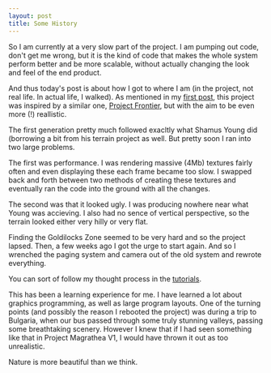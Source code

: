 ```yaml
---
layout: post
title: Some History
---
```


So I am currently at a very slow part of the project.  I am pumping out code, don't get me wrong, but it is the kind of code that makes the whole system perform better and be more scalable, without actually changing the look and feel of the end product.

And thus today's post is about how I got to where I am (in the project, not real life.  In actual life, I walked).  As mentioned in my [first post][1], this project was inspired by a similar one, [Project Frontier][2], but with the aim to be even more (!) reallistic.

The first generation pretty much followed exacltly what Shamus Young did (borrowing a bit from his terrain project as well.  But pretty soon I ran into two large problems.

The first was performance.  I was rendering massive (4Mb) textures fairly often and even displaying these each frame became too slow.  I swapped back and forth between two methods of creating these textures and eventually ran the code into the ground with all the changes.

The second was that it looked ugly.  I was producing nowhere near what Young was accieving.  I also had no sence of vertical perspective, so the terrain looked either very hilly or very flat.

Finding the Goldilocks Zone seemed to be very hard and so the project lapsed.  Then, a few weeks ago I got the urge to start again.  And so I wrenched the paging system and camera out of the old system and rewrote everything.

You can sort of follow my thought process in the [tutorials][3].

This has been a learning experience for me.  I have learned a lot about graphics programming, as well as large program layouts.  One of the turning points (and possibly the reason I rebooted the project) was during a trip to Bulgaria, when our bus passed through some truly stunning valleys, passing some breathtaking scenery.  However I knew that if I had seen something like that in Project Magrathea V1, I would have thrown it out as too unrealistic.

Nature is more beautiful than we think.

[1]: http://rspencer01.github.io/Project-Magrathea-V2/2013/09/08/Initial-Post/
[2]: http://www.shamusyoung/twentysidetale/?p=11974
[3]: http://rspencer01.github.io/Project-Magrathea-V2/2013/09/09/Tutorial-1/

